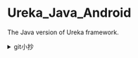 # Ureka_Java_Android
The Java version of Ureka framework.

<details><summary>git小抄</summary>

1. 一開始先記得checkout自己所在branch, 一定要跳回main再新創branch

```git branch <new_branch_name>```
2. 切換到新創的那個branch

```git checkout <new_branch_name>```
3. 才create new project寫new code
4. push到新的branch

```git add .```
```git commit -m 'description'```
```git push -u <new_branch_name>```
5. 在github遠端庫上pull request, merge自己的branch到main後在本地端切回main

```git pull```
6. 重複step 1-5

### 其他指令
* ```git branch``` 看現在有哪些branch
* ```git status``` 看現在有trace哪些file
* ```git branch -d branch_name``` 刪除branch